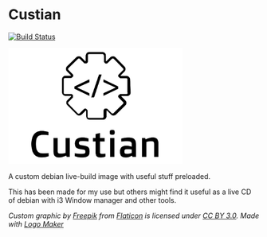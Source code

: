 # Custian

[![Build Status](https://travis-ci.org/pvdvreede/custian.svg?branch=master)](https://travis-ci.org/pvdvreede/custian)

<img src="custian-logo.png" width="350px" />

A custom debian live-build image with useful stuff preloaded.

This has been made for my use but others might find it useful as a live CD of debian with i3 Window manager and other tools.

*Custom graphic by <a href="http://www.freepik.com/">Freepik</a> from <a href="http://www.flaticon.com/">Flaticon</a> is licensed under <a href="http://creativecommons.org/licenses/by/3.0/" title="Creative Commons BY 3.0">CC BY 3.0</a>. Made with <a href="http://logomakr.com" title="Logo Maker">Logo Maker</a>*
